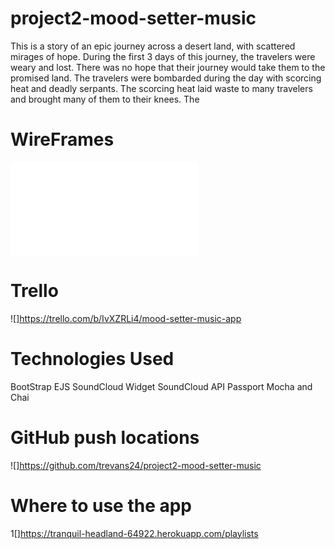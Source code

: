 # project2-mood-setter-music

This is a story of an epic journey across a desert land, with scattered mirages of hope. During the first 3 days of this journey, the travelers were weary and lost. There was no hope that their journey would take them to the promised land. The travelers were bombarded during the day with scorcing heat and deadly serpants. The scorcing heat laid waste to many travelers and brought many of them to their knees. The 

# WireFrames
![](mood-setter-music.pdf)

# Trello
![]https://trello.com/b/IvXZRLi4/mood-setter-music-app

# Technologies Used
BootStrap
EJS
SoundCloud Widget
SoundCloud API
Passport
Mocha and Chai


# GitHub push locations
![]https://github.com/trevans24/project2-mood-setter-music

# Where to use the app
1[]https://tranquil-headland-64922.herokuapp.com/playlists

